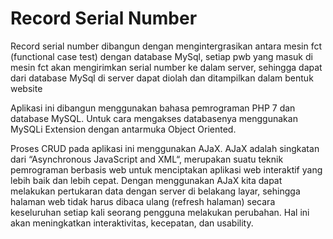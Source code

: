 # Record Serial Number

Record serial number dibangun dengan mengintergrasikan antara mesin fct (functional case test) dengan database MySql, setiap pwb yang masuk di mesin fct akan mengirimkan serial number ke dalam server, sehingga dapat dari database MySql di server dapat diolah dan ditampilkan dalam bentuk website

Aplikasi ini dibangun menggunakan bahasa pemrograman PHP 7 dan database MySQL. Untuk cara mengakses databasenya menggunakan MySQLi Extension dengan antarmuka Object Oriented.
	
Proses CRUD pada aplikasi ini menggunakan AJaX. AJaX adalah singkatan dari “Asynchronous JavaScript and XML“, merupakan suatu teknik pemrograman berbasis web untuk menciptakan aplikasi web interaktif yang lebih baik dan lebih cepat. Dengan menggunakan AJaX kita dapat melakukan pertukaran data dengan server di belakang layar, sehingga halaman web tidak harus dibaca ulang (refresh halaman) secara keseluruhan setiap kali seorang pengguna melakukan perubahan. Hal ini akan meningkatkan interaktivitas, kecepatan, dan usability.
